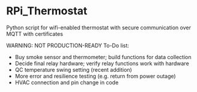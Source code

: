 # RPi_Thermostat
Python script for wifi-enabled thermostat with secure communication over MQTT with certificates

WARNING: NOT PRODUCTION-READY
To-Do list:
  - Buy smoke sensor and thermometer; build functions for data collection
  - Decide final relay hardware; verify relay functions work with hardware
  - QC temperature swing setting (recent addition)
  - More error and resilience testing (e.g. return from power outage)
  - HVAC connection and pin change in code
